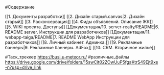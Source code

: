 #Содержание


[[1. Документы разработки]]
[[2. Дизайн старый.canvas|2. Дизайн старый]]
[[3. Расконсервация]]
[[4. Фиды объявлений. Описание ЖК]]
[[5. WIKI проекта. Доступы]]
[[Документация/10. server-realty/README|6. README server. Инструкции для разработчиков]]
[[Документация/11. webapp-taiga/README|7. README WebApp Инструкции для разработчиков]]
[[8. Личный кабинет. Админка.]]
[[9. Рекламные баннеры|9. Рекламные баннеры. AdFox]]
[[10. CRM. Вторичное жильё]]

#Таск_треккер
	https://busi.u-meteor.ru/
#различные_файлы
	https://drive.google.com/drive/folders/15swCit02ZOwUuP5fgaKtrS49Ejt9xe-n?usp=drive_link
	
